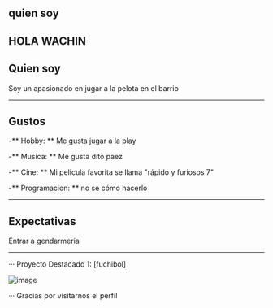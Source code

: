 
<h2>quien soy<h2>
  
## HOLA WACHIN

<h2>Quien soy</h2>

Soy un apasionado en jugar a la pelota en el barrio
___
<h2>Gustos</h2>

-** Hobby: ** Me gusta jugar a la play

-** Musica: ** Me gusta dito paez

-** Cine: ** Mi pelicula favorita se llama "rápido y furiosos 7"

-** Programacion: ** no se cómo hacerlo
___
<h2>Expectativas</h2>

Entrar a gendarmeria
___
··· Proyecto Destacado 1: [fuchibol]

![image](https://github.com/Leoanaquin/Leoanaquin/assets/172268709/440bf98a-d2a5-4db9-b61c-06542ae9aaf5)

··· Gracias por visitarnos el perfil 

